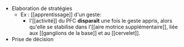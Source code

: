 - Elaboration de stratégies
	- Ex : [[apprentissage]] d'un geste:
		- l'[[activité]] du PFC **disparaît** une fois le geste appris, alors qu'elle se stabilise dans l'[[aire motrice supplémentaire]], liée aux [[ganglions de la base]] et au [[cervelet]].  
- Prise de décision